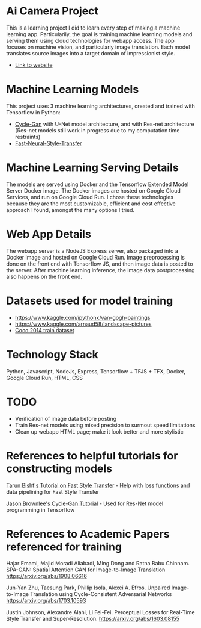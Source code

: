 # Ai Camera Project
This is a learning project I did to learn every step of making a machine learning app.  Particularily, the goal is training machine learning models and serving them using cloud technologies for webapp access.
The app focuses on machine vision, and particulariy image translation.  Each model translates source images into a target domain of impressionist style.  
* [Link to website](https://ai-camera-production-gcrk6gkrcq-uc.a.run.app/)

# Machine Learning Models
This project uses 3 machine learning architectures, created and trained with Tensorflow in Python: 
* [Cycle-Gan](https://arxiv.org/abs/1703.10593) with U-Net model architecture, and with Res-net architecture (Res-net models still work in progress due to my computation time restraints)
* [Fast-Neural-Style-Transfer](https://arxiv.org/abs/1603.08155)

# Machine Learning Serving Details
The models are served using Docker and the Tensorflow Extended Model Server Docker image.  The Docker images are hosted on Google Cloud Services, and run on Google Cloud Run.  I chose these technologies because they are the most customizable, efficient and cost effective approach I found, amongst the many options I tried.

# Web App Details
The webapp server is a NodeJS Express server, also packaged into a Docker image and hosted on Google Cloud Run.  Image preprocessing is done on the front end with Tensorflow JS, and then image data is posted to the server.  After machine learning inference, the image data postprocessing also happens on the front end.

# Datasets used for model training
* https://www.kaggle.com/ipythonx/van-gogh-paintings
* https://www.kaggle.com/arnaud58/landscape-pictures
* [Coco 2014 train dataset](https://cocodataset.org/)

# Technology Stack
Python, Javascript, NodeJs, Express, Tensorflow + TFJS + TFX, Docker, Google Cloud Run, HTML, CSS

# TODO
* Verification of image data before posting
* Train Res-net models using mixed precision to surmout speed limitations 
* Clean up webapp HTML page; make it look better and more stylistic

# References to helpful tutorials for constructing models
[Tarun Bisht's Tutorial on Fast Style Transfer](https://www.tarunbisht.com/deep%20learning/2020/12/29/neural-style-transfer-part-2-fast-style-transfer/) - Help with loss functions and data pipelining for Fast Style Transfer
 
[Jason Brownlee's Cycle-Gan Tutorial](https://machinelearningmastery.com/cyclegan-tutorial-with-keras/) - Used for Res-Net model programming in Tensorflow
# References to Academic Papers referenced for training
Hajar Emami, Majid Moradi Aliabadi, Ming Dong and Ratna Babu Chinnam.  SPA-GAN: Spatial Attention GAN for Image-to-Image Translation https://arxiv.org/abs/1908.06616

Jun-Yan Zhu, Taesung Park, Phillip Isola, Alexei A. Efros. Unpaired Image-to-Image Translation using Cycle-Consistent Adversarial Networks 	https://arxiv.org/abs/1703.10593

Justin Johnson, Alexandre Alahi, Li Fei-Fei. Perceptual Losses for Real-Time Style Transfer and Super-Resolution. https://arxiv.org/abs/1603.08155
